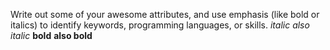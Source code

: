 Write out some of your awesome attributes, and use emphasis (like bold or italics) to identify keywords, programming languages, or skills. 
*italic*
_also italic_
**bold**
__also bold__
